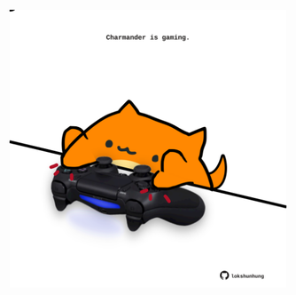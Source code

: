 <!-- built at 25/11/2021, 21:01:34 UTC -->
<p align="center">
  <img width="500" height="500" src="./ReadmeImage.svg">
</p>

